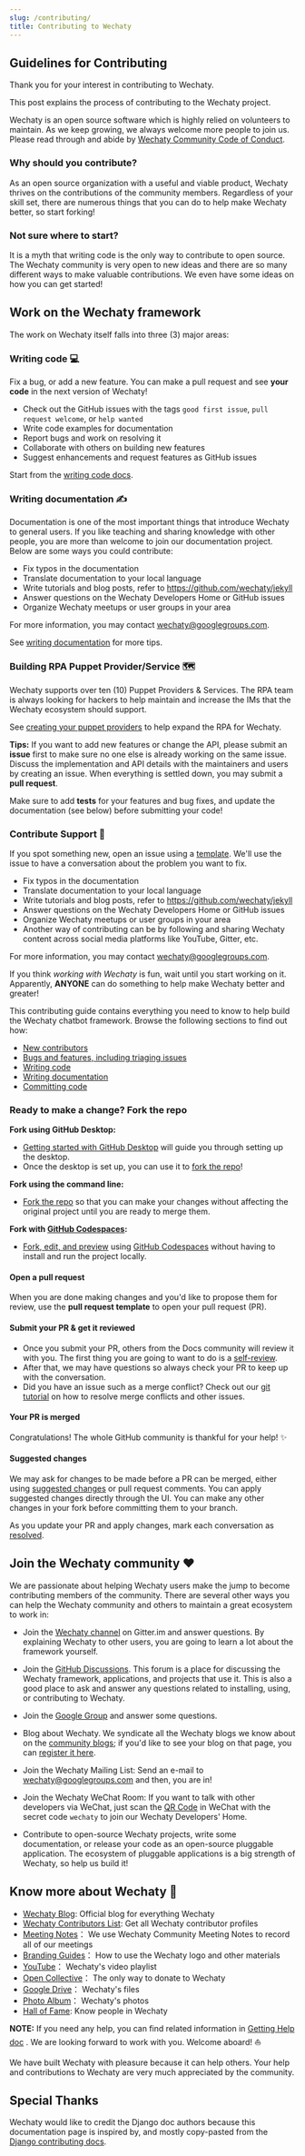 ```yaml
---
slug: /contributing/
title: Contributing to Wechaty
---
```


## Guidelines for Contributing

Thank you for your interest in contributing to Wechaty.

This post explains the process of contributing to the Wechaty project.

Wechaty is an open source software which is highly relied on volunteers to maintain. As we keep growing, we always welcome more people to join us. Please read through and abide by [Wechaty Community Code of Conduct](code-of-conduct.md).

### Why should you contribute?

As an open source organization with a useful and viable product, Wechaty thrives on the contributions of the community members. Regardless of your skill set, there are numerous things that you can do to help make Wechaty better, so start forking!

### Not sure where to start?

It is a myth that writing code is the only way to contribute to open source. The Wechaty community is very open to new ideas and there are so many different ways to make valuable contributions. We even have some ideas on how you can get started!

## Work on the Wechaty framework

The work on Wechaty itself falls into three (3) major areas:

### Writing code 💻

Fix a bug, or add a new feature. You can make a pull request and see **your
code** in the next version of Wechaty!

- Check out the GitHub issues with the tags `good first issue`, `pull request welcome`, or `help wanted`
- Write code examples for documentation
- Report bugs and work on resolving it
- Collaborate with others on building new features
- Suggest enhancements and request features as GitHub issues

Start from the [writing code docs](coding.md).

### Writing documentation ✍️

Documentation is one of the most important things that introduce Wechaty to general users. If you like teaching and sharing knowledge with other people, you are more than welcome to join our documentation project. Below are some ways you could contribute:

- Fix typos in the documentation
- Translate documentation to your local language
- Write tutorials and blog posts, refer to <https://github.com/wechaty/jekyll>
- Answer questions on the Wechaty Developers Home or GitHub issues
- Organize Wechaty meetups or user groups in your area

For more information, you may contact wechaty@googlegroups.com.

See [writing documentation](documentation.md) for more tips.

### Building RPA Puppet Provider/Service 🗺️

Wechaty supports over ten (10) Puppet Providers & Services.
The RPA team is always looking for hackers
to help maintain and increase the IMs that the Wechaty ecosystem should support.

See [creating your puppet providers](../puppet-providers/diy.md)
to help expand the RPA for Wechaty.

**Tips:**
If you want to add new features or change the API, please submit an **issue** first to make sure no one else is already working on the same issue. Discuss the implementation and API details with the maintainers and users by creating an issue. When everything is settled down, you may submit a **pull request**.

Make sure to add **tests** for your features and bug fixes, and update the documentation (see below) before submitting your code!

### Contribute Support 👐

If you spot something new, open an issue using a [template](https://github.com/wechaty/openapi/issues/new/choose). We'll use the issue to have a conversation about the problem you want to fix.

- Fix typos in the documentation
- Translate documentation to your local language
- Write tutorials and blog posts, refer to <https://github.com/wechaty/jekyll>
- Answer questions on the Wechaty Developers Home or GitHub issues
- Organize Wechaty meetups or user groups in your area
- Another way of contributing can be by following and sharing Wechaty content across social media platforms like YouTube, Gitter, etc.

For more information, you may contact wechaty@googlegroups.com.

If you think _working with Wechaty_ is fun, wait until you start working on it. Apparently, **ANYONE** can do something to help make Wechaty better and greater!

This contributing guide contains everything you need to know to help build the Wechaty chatbot framework. Browse the following sections to find out how:

- [New contributors](new-contributors.md)
- [Bugs and features, including triaging issues](issues.md)
- [Writing code](coding.md)
- [Writing documentation](documentation.md)
- [Committing code](pulls.md)

### Ready to make a change? Fork the repo

**Fork using GitHub Desktop:**

- [Getting started with GitHub Desktop](https://docs.github.com/en/desktop/installing-and-configuring-github-desktop/getting-started-with-github-desktop) will guide you through setting up the desktop.
- Once the desktop is set up, you can use it to [fork the repo](https://docs.github.com/en/desktop/contributing-and-collaborating-using-github-desktop/cloning-and-forking-repositories-from-github-desktop)!

**Fork using the command line:**

- [Fork the repo](https://docs.github.com/en/github/getting-started-with-github/fork-a-repo#fork-an-example-repository) so that you can make your changes without affecting the original project until you are ready to merge them.

**Fork with [GitHub Codespaces](https://github.com/features/codespaces):**

- [Fork, edit, and preview](https://docs.github.com/en/free-pro-team@latest/github/developing-online-with-codespaces/creating-a-codespace) using [GitHub Codespaces](https://github.com/features/codespaces) without having to install and run the project locally.

#### Open a pull request

When you are done making changes and you'd like to propose them for review, use the **pull request template** to open your pull request (PR).

#### Submit your PR & get it reviewed

- Once you submit your PR, others from the Docs community will review it with you. The first thing you are going to want to do is a [self-review](#self-review).
- After that, we may have questions so always check your PR to keep up with the conversation.
- Did you have an issue such as a merge conflict? Check out our [git tutorial](https://lab.github.com/githubtraining/managing-merge-conflicts) on how to resolve merge conflicts and other issues.

#### Your PR is merged

Congratulations! The whole GitHub community is thankful for your help! :sparkles:

#### Suggested changes

We may ask for changes to be made before a PR can be merged, either using [suggested changes](https://docs.github.com/en/github/collaborating-with-issues-and-pull-requests/incorporating-feedback-in-your-pull-request) or pull request comments. You can apply suggested changes directly through the UI. You can make any other changes in your fork before committing them to your branch.

As you update your PR and apply changes, mark each conversation as [resolved](https://docs.github.com/en/github/collaborating-with-issues-and-pull-requests/commenting-on-a-pull-request#resolving-conversations).

## Join the Wechaty community ❤️

We are passionate about helping Wechaty users make the jump to become contributing members of the community. There are several other ways you can help the Wechaty community and others to maintain a great ecosystem to work in:

- Join the [Wechaty channel](https://gitter.im/wechaty/wechaty)
  on Gitter.im and answer questions.
  By explaining Wechaty to other users, you are going to learn a lot about the
  framework yourself.

- Join the [GitHub Discussions](https://github.com/wechaty/wechaty/discussions).
  This forum is a place for discussing the Wechaty framework, applications, and projects that use it. This is also a good place to ask and answer any questions related to installing, using, or contributing to Wechaty.

- Join the [Google Group](https://groups.google.com/g/wechaty) and answer some questions.

- Blog about Wechaty. We syndicate all the Wechaty blogs we know about on
  the [community blogs](https://wechaty.js.org/blog);
  if you'd like to see your blog on that page, you can [register it here](blog.md).

- Join the Wechaty Mailing List: Send an e-mail to wechaty@googlegroups.com and then, you are in!

- Join the Wechaty WeChat Room: If you want to talk with other developers via WeChat, just scan the [QR Code](https://github.com/wechaty/wechaty#join-us) in WeChat with the secret code `wechaty` to join our Wechaty Developers' Home.

- Contribute to open-source Wechaty projects, write some documentation, or release your code as an open-source pluggable application. The ecosystem of pluggable applications is a big strength of Wechaty, so help us build it!

## Know more about Wechaty 📌

- [Wechaty Blog](https://wechaty.js.org/blog/): Official blog for everything Wechaty
- [Wechaty Contributors List](https://wechaty.js.org/contributors/): Get all Wechaty contributor profiles
- [Meeting Notes](https://docs.google.com/document/d/1fVCk8qRYc4RKGMf2UY5HOe07hEhPUOpGC34v88GEFJg/edit#heading=h.64c95c3y2l4v)： We use Wechaty Community Meeting Notes to record all of our meetings
- [Branding Guides](https://wechaty.js.org/docs/marketing/branding/)： How to use the Wechaty logo and other materials
- [YouTube](https://www.youtube.com/playlist?list=PL8hd9KDTdarDXf_Rxtr8meKhxtgcXMInh)： Wechaty's video playlist
- [Open Collective](https://opencollective.com/wechaty)： The only way to donate to Wechaty
- [Google Drive](https://drive.google.com/drive/folders/1KTnB3EOZo3nFRFSWoFc2-7LM7MgKQLzM)： Wechaty's files
- [Photo Album](https://photos.google.com/share/AF1QipOWKUfUkjw-VzE0skrjmCwbwIWwuBiI7Li4UCbdXH62n8iH2ITnvDbPTsx4eBl8dw?key=cy1NdWFoUGpXanVmczVHSm84TVg1LXJWeW5HTDhR)： Wechaty's photos
- [Hall of Fame](https://docs.google.com/document/d/1fVCk8qRYc4RKGMf2UY5HOe07hEhPUOpGC34v88GEFJg/edit#heading=h.64c95c3y2l4v): Know people in Wechaty

**NOTE:** If you need any help, you can find related information in [Getting Help doc](getting-help.md)
.
We are looking forward to work with you. Welcome aboard! ⛵️

We have built Wechaty with pleasure because it can help others. Your help and contributions to Wechaty are very much appreciated by the community.

## Special Thanks

Wechaty would like to credit the Django doc authors because this documentation page is inspired by, and mostly copy-pasted from the [Django contributing docs](https://github.com/django/django/blob/main/docs/internals/contributing/index.txt).
